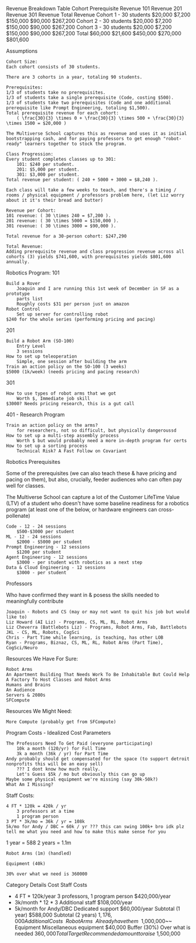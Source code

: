 Revenue Breakdown Table
Cohort 	Prerequisite Revenue 	101 Revenue 	201 Revenue 	301 Revenue 	Total Revenue
Cohort 1 - 30 students 	$20,000 	$7,200 	$150,000 	$90,000 	$267,200
Cohort 2 - 30 students 	$20,000 	$7,200 	$150,000 	$90,000 	$267,200
Cohort 3 - 30 students 	$20,000 	$7,200 	$150,000 	$90,000 	$267,200
Total 	$60,000 	$21,600 	$450,000 	$270,000 	$801,600

Assumptions

    Cohort Size:
    Each cohort consists of 30 students.

    There are 3 cohorts in a year, totaling 90 students.

    Prerequisites:
    1/3 of students take no prerequisites.
    1/3 of students take a single prerequisite (Code, costing $500).
    1/3 of students take two prerequisites (Code and one additional prerequisite like Prompt Engineering, totaling $1,500).
    Total prerequisite revenue for each cohort:
        ( \frac{30}{3} \times 0 + \frac{30}{3} \times 500 + \frac{30}{3} \times 1500 = $20,000 )

    The Multiverse School captures this as revenue and uses it as initial bootstrapping cash, and for paying professors to get enough "robot-ready" learners together to stock the program.

    Class Progression:
    Every student completes classes up to 301:
        101: $240 per student.
        201: $5,000 per student.
        301: $3,000 per student.
    Total revenue per student: ( 240 + 5000 + 3000 = $8,240 ).

    Each class will take a few weeks to teach, and there's a timing / rooms / physical equipment / professors problem here, (let Liz worry about it it's their bread and butter)

    Revenue per Cohort:
    101 revenue: ( 30 \times 240 = $7,200 ).
    201 revenue: ( 30 \times 5000 = $150,000 ).
    301 revenue: ( 30 \times 3000 = $90,000 ).

    Total revenue for a 30-person cohort: $247,290

    Total Revenue:
    Adding prerequisite revenue and class progression revenue across all cohorts (3) yields $741,600, with prerequisites yields $801,600 annually.

Robotics Program:
101

    Build a Rover
        Joaquin and I are running this 1st week of December in SF as a prototype
        parts list
        Roughly costs $31 per person just on amazon
    Robot Control
        Set up server for controlling robot
    $240 for the whole series (performing pricing and pacing)

201

    Build a Robot Arm (SO-100)
        Entry Level
        3 sessions
    How to set up teleoperation
        Simple, one session after building the arm
    Train an action policy on the SO-100 (3 weeks)
    $5000 (1k/week) (needs pricing and pacing research)

301

    How to use types of robot arms that we got
        Worth $, Immediate job skill
    $3000? Needs pricing research, this is a gut call

401 - Research Program

    Train an action policy on the arms?
        for researchers, not so difficult, but physically dangeroussd
    How to set up a multi-step assembly process
        Worth $ but would probably need a more in-depth program for certs
    How to set up a sorting process
        Technical Risk? A Fast Follow on Covariant

Robotics Prerequisites

Some of the prerequisites (we can also teach these & have pricing and pacing on them), but also, crucially, feeder audiences who can often pay well for classes.

The Multiverse School can capture a lot of the Customer LifeTime Value (LTV) of a student who doesn't have some baseline readiness for a robotics program (at least one of the below, or hardware engineers can cross-pollenate)

    Code - 12 - 24 sessions
        $500-$3000 per student
    ML - 12 - 24 sessions
        $2000 - $5000 per student
    Prompt Engineering - 12 sessions
        $1200 per student
    Agent Engineering - 12 sessions
        $3000 - per student with robotics as a next step
    Data & Cloud Engineering - 12 sessions
        $3000 - per student

Professors

Who have confirmed they want in & posess the skills needed to meaningfully contribute

    Joaquin - Robots and CS (may or may not want to quit his job but would like to)
    Liz Howard (AI Liz) - Programs, CS, ML, RL, Robot Arms
    Liz Cheverra (Battlebots Liz) - Programs, Robot Arms, Fab, Battlebots
    JKL - CS, ML, Robots, CogSci
    Chris - Part Time while learning, is teaching, has other LOB
    Ryan - Programs, Biznaz, CS, ML, RL, Robot Arms (Part Time), CogSci/Neuro

Resources We Have For Sure:

    Robot Arms
    An Apartment Building That Needs Work To Be Inhabitable But Could Help
    A Factory To Host Classes and Robot Arms
    Humans and Brains
    An Audience
    Servers & 2080s
    SFCompute

Resources We Might Need:

    More Compute (probably get from SFCompute)

Program Costs - Idealized
Cost Parameters

    The Professors Need To Get Paid (everyone participating)
        10k a month (120/yr) for Full Time
        3k a month (36k / yr) for Part Time
    Andy probably should get compensated for the space (to support detroit nonprofits this will be an easy sell)
        ??? I dont know how much really.
        Let's Guess $5k / mo but obviously this can go up
    Maybe some physical equipment we're missing (say 30k-50k?)
    What Am I Missing?

Staff Costs:

    4 FT * 120k = 420k / yr
        3 professors at a time
        1 program person
    3 PT * 3k/mo = 36k / yr = 108k
    5k/mo for Andy / DBC = 60k / yr ??? this can swing 100k+ bro idk plz tell me what you need and how to make this make sense for you

1 year = 588
2 years = 1.1m

    Robot Arms (1m) (handled)

    Equipment (40k)

    30% over what we need is 360000

Category 	Details 	Cost
Staff Costs 		
- 4 FT * 120k/year 	3 professors, 1 program person 	$420,000/year
- 3k/month * 12 * 3 	Additional staff 	$108,000/year
- 5k/month for Andy/DBC 	Dedicated support 	$60,000/year
Subtotal (1 year) 		$588,000
Subtotal (2 years) 		$1,176,000
Additional Costs 		
~~Robot Arms~~ 	Already have them 	~~$1,000,000~~
Equipment 	Miscellaneous equipment 	$40,000
Buffer (30%) 	Over what is needed 	$360,000
Total Target 	Recommended amount to raise 	~$1,500,000
